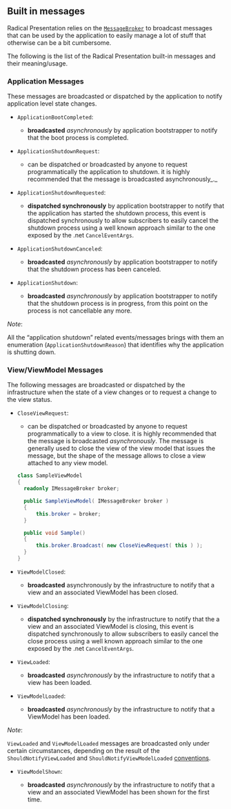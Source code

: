 ## Built in messages

Radical Presentation relies on the [`MessageBroker`](/messagin/message-broker.md) to broadcast messages that can be used by the application to easily manage a lot of stuff that otherwise can be a bit cumbersome.

The following is the list of the Radical Presentation built-in messages and their meaning/usage.

### Application Messages

These messages are broadcasted or dispatched by the application to notify application level state changes.

* `ApplicationBootCompleted`:

  * **broadcasted** *asynchronously* by application bootstrapper to notify that the boot process is completed.

* `ApplicationShutdownRequest`:

  * can be dispatched or broadcasted by anyone to request programmatically the application to shutdown. it is highly recommended that the message is broadcasted asynchronously_._

* `ApplicationShutdownRequested`:

  * **dispatched synchronously** by application bootstrapper to notify that the application has started the shutdown process, this event is dispatched synchronously to allow subscribers to easily cancel the shutdown process using a well known approach similar to the one exposed by the .net `CancelEventArgs`.

* `ApplicationShutdownCanceled`:

  * **broadcasted** *asynchronously* by application bootstrapper to notify that the shutdown process has been canceled.

* `ApplicationShutdown`:

  * **broadcasted** *asynchronously* by application bootstrapper to notify that the shutdown process is in progress, from this point on the process is not cancellable any more.

*Note*:

All the “application shutdown” related events/messages brings with them an enumeration (`ApplicationShutdownReason`) that identifies why the application is shutting down.

### View/ViewModel Messages

The following messages are broadcasted or dispatched by the infrastructure when the state of a view changes or to request a change to the view status.

* `CloseViewRequest`:

  * can be dispatched or broadcasted by anyone to request programmatically to a view to close. it is highly recommended that the message is broadcasted *asynchronously*.
    The message is generally used to close the view of the view model that issues the message, but the shape of the message allows to close a view attached to any view model.

  ```csharp
  class SampleViewModel
  {
  	readonly IMessageBroker broker;

  	public SampleViewModel( IMessageBroker broker )
  	{
  		this.broker = broker;
  	}

  	public void Sample() 
  	{
  		this.broker.Broadcast( new CloseViewRequest( this ) );
  	}
  }
  ```

* `ViewModelClosed`:

  * **broadcasted** asynchronously by the infrastructure to notify that a view and an associated ViewModel has been closed.

* `ViewModelClosing`:

  * **dispatched synchronously** by the infrastructure to notify that the a view and an associated ViewModel is closing, this event is dispatched synchronously to allow subscribers to easily cancel the close process using a well known approach similar to the one exposed by the .net `CancelEventArgs`.

* `ViewLoaded`:

  * **broadcasted** *asynchronously* by the infrastructure to notify that a view has been loaded.

* `ViewModelLoaded`:

  * **broadcasted** *asynchronously* by the infrastructure to notify that a ViewModel has been loaded.

*Note*:

`ViewLoaded` and `ViewModelLoaded` messages are broadcasted only under certain circumstances, depending on the result of the `ShouldNotifyViewLoaded` and `ShouldNotifyViewModelLoaded` [conventions](runtime-conventions.md).

* `ViewModelShown`:

  * **broadcasted** *asynchronously* by the infrastructure to notify that a view and an associated ViewModel has been shown for the first time.